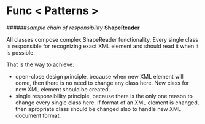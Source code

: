 # Func < Patterns >
######_sample chain of responsibility_ **ShapeReader**

All classes compose complex ShapeReader functionality.
Every single class is responsible for recognizing exact XML element and should read it when it is possible.

That is the way to achieve:
- open-close design principle, because when new XML element will come, then there is no need to change any class here. New class for new XML element should be created.
- single responsibility principle, because there is the only one reason to change every single class here. If format of an XML element is changed, then apropriate class should be changed also to handle new XML document format.
